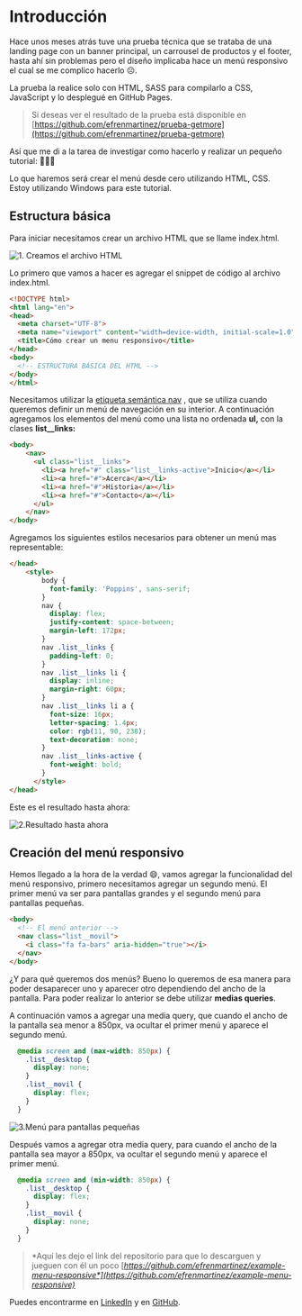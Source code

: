 # Introducción

Hace unos meses atrás tuve una prueba técnica que se trataba de una landing page con un banner principal, un carrousel de productos y el footer, hasta ahí sin problemas pero el diseño implicaba hace un menú responsivo el cual se me complico hacerlo ☹️.

La prueba la realice solo con HTML, SASS para compilarlo a CSS, JavaScript y lo desplegué en GitHub Pages.

> Si deseas ver el resultado de la prueba está disponible en [https://github.com/efrenmartinez/prueba-getmore](https://github.com/efrenmartinez/prueba-getmore)

Así que me di a la tarea de investigar como hacerlo y realizar un pequeño tutorial: 🎉🎉🎉

Lo que haremos será crear el menú desde cero utilizando HTML, CSS. Estoy utilizando Windows para este tutorial.

## Estructura básica

Para iniciar necesitamos crear un archivo HTML que se llame index.html.

![1. Creamos el archivo HTML](https://res.cloudinary.com/efrenmartinez/image/upload/v1608836119/efrenmartinez.dev/blog/como-hacer-un-menu-responsivo/1-crear-un-archivo_obt391_p23xdg.jpg)

Lo primero que vamos a hacer es agregar el snippet de código al archivo index.html.

```html
<!DOCTYPE html>
<html lang="en">
<head>
  <meta charset="UTF-8">
  <meta name="viewport" content="width=device-width, initial-scale=1.0">
  <title>Cómo crear un menu responsivo</title>
</head>
<body>
  <!-- ESTRUCTURA BÁSICA DEL HTML -->
</body>
</html>
```

Necesitamos utilizar la [etiqueta semántica nav]([https://developer.mozilla.org/es/docs/Web/HTML/Elemento/nav](https://developer.mozilla.org/es/docs/Web/HTML/Elemento/nav)) , que se utiliza cuando queremos definir un menú de navegación en su interior. A continuación agregamos los elementos del menú  como una lista no ordenada **ul,** con la clases **list__links:**

```html
<body>
	<nav>
	  <ul class="list__links">
	    <li><a href="#" class="list__links-active">Inicio</a></li>
	    <li><a href="#">Acerca</a></li>
	    <li><a href="#">Historia</a></li>
	    <li><a href="#">Contacto</a></li>
	  </ul>
	</nav>
</body>
```

Agregamos los siguientes estilos necesarios para obtener un menú mas representable:

```html
</head>
	<style>
	    body {
	      font-family: 'Poppins', sans-serif;
	    }
	    nav {
	      display: flex;
	      justify-content: space-between;
	      margin-left: 172px;
	    }
	    nav .list__links {
	      padding-left: 0;
	    }
	    nav .list__links li {
	      display: inline;
	      margin-right: 60px;
	    }
	    nav .list__links li a {
	      font-size: 16px;
	      letter-spacing: 1.4px;
	      color: rgb(11, 90, 238);
	      text-decoration: none;
	    }
	    nav .list__links-active {
	      font-weight: bold;
	    }
	  </style>
</head>
```

Este es el resultado hasta ahora:

![2.Resultado hasta ahora](https://res.cloudinary.com/efrenmartinez/image/upload/v1608836119/efrenmartinez.dev/blog/como-hacer-un-menu-responsivo/2-estructura-basica_wcbpyx_jww1ef.jpg)

## Creación del menú responsivo

Hemos llegado a la hora de la verdad 😄, vamos agregar la funcionalidad del menú responsivo, primero necesitamos agregar un segundo menú. El primer menú va ser para pantallas grandes y el segundo menú para pantallas pequeñas.

```html
<body>
  <!-- El menú anterior -->
  <nav class="list__movil">
    <i class="fa fa-bars" aria-hidden="true"></i>
  </nav>
</body>
```

¿Y para qué queremos dos menús? Bueno lo queremos de esa manera para poder desaparecer uno y aparecer otro dependiendo del ancho de la pantalla. Para poder realizar lo anterior se debe utilizar **medias queries**.

A continuación vamos a agregar una media query, que cuando el ancho de la pantalla sea menor a 850px, va ocultar el primer menú y aparece el segundo menú.

```css
  @media screen and (max-width: 850px) {
    .list__desktop {
      display: none;
    }
    .list__movil {
      display: flex;
    }
  }
```

![3.Menú para pantallas pequeñas](https://res.cloudinary.com/efrenmartinez/image/upload/v1609820550/efrenmartinez.dev/blog/como-hacer-un-menu-responsivo/3-menu-movil_inhmwz.jpg)

Después vamos a agregar otra media query, para cuando el ancho de la pantalla sea mayor a 850px, va ocultar el segundo menú y aparece el primer menú.

```css
  @media screen and (min-width: 850px) {
    .list__desktop {
      display: flex;
    }
    .list__movil {
      display: none;
    }
  }
```

> *Aquí les dejo el link del repositorio para que lo descarguen y jueguen con él un poco [*https://github.com/efrenmartinez/example-menu-responsive*](https://github.com/efrenmartinez/example-menu-responsive)*

Puedes encontrarme en [LinkedIn](https://www.linkedin.com/in/efren-martinez-rodriguez/) y en [GitHub](https://github.com/efrenmartinez).
